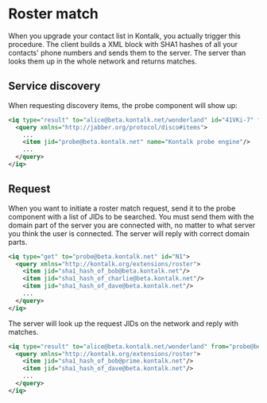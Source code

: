 # Roster match

When you upgrade your contact list in Kontalk, you actually trigger this
procedure. The client builds a XML block with SHA1 hashes of all your contacts'
phone numbers and sends them to the server. The server than looks them up in the
whole network and returns matches.

## Service discovery

When requesting discovery items, the probe component will show up:

```xml
<iq type="result" to="alice@beta.kontalk.net/wonderland" id="41VKi-7" from="beta.kontalk.net">
  <query xmlns="http://jabber.org/protocol/disco#items">
    ...
    <item jid="probe@beta.kontalk.net" name="Kontalk probe engine"/>
    ...
  </query>
</iq>
```

## Request

When you want to initiate a roster match request, send it to the probe component with a list
of JIDs to be searched. You must send them with the domain part of the server you are
connected with, no matter to what server you think the user is connected.
The server will reply with correct domain parts.

```xml
<iq type="get" to="probe@beta.kontalk.net" id="N1">
  <query xmlns="http://kontalk.org/extensions/roster">
    <item jid="sha1_hash_of_bob@beta.kontalk.net"/>
    <item jid="sha1_hash_of_charlie@beta.kontalk.net"/>
    <item jid="sha1_hash_of_dave@beta.kontalk.net"/>
    ...
  </query>
</iq>
```

The server will look up the request JIDs on the network and reply with matches.

```xml
<iq type="result" to="alice@beta.kontalk.net/wonderland" from="probe@beta.kontalk.net" id="N1">
  <query xmlns="http://kontalk.org/extensions/roster">
    <item jid="sha1_hash_of_bob@prime.kontalk.net"/>
    <item jid="sha1_hash_of_dave@beta.kontalk.net"/>
    ...
  </query>
</iq>
```
